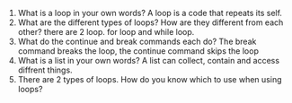 1. What is a loop in your own words?
A loop is a code that repeats its self.
2. What are the different types of loops? How are they different from each other?
there are 2 loop. for loop and while loop.
3. What do the continue and break commands each do?
The break command breaks the loop, the continue command skips the loop
4. What is a list in your own words?
A list can collect, contain and access diffrent things. 
5. There are 2 types of loops. How do you know which to use when using loops?
